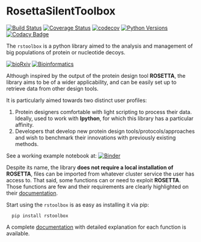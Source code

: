 # RosettaSilentToolbox
[![Build Status](https://travis-ci.org/jaumebonet/RosettaSilentToolbox.svg?branch=master)](https://travis-ci.org/jaumebonet/RosettaSilentToolbox)
[![Coverage Status](https://coveralls.io/repos/github/jaumebonet/RosettaSilentToolbox/badge.svg?branch=master)](https://coveralls.io/github/jaumebonet/RosettaSilentToolbox?branch=master)
[![codecov](https://codecov.io/gh/jaumebonet/RosettaSilentToolbox/branch/master/graph/badge.svg)](https://codecov.io/gh/jaumebonet/RosettaSilentToolbox)
[![Python Versions](https://img.shields.io/pypi/pyversions/rstoolbox.svg)](https://pypi.org/project/rstoolbox/)
[![Codacy Badge](https://api.codacy.com/project/badge/Grade/8e2823ea80984efc8b764f9d8d26ecf6)](https://www.codacy.com/app/jaumebonet/RosettaSilentToolbox?utm_source=github.com&amp;utm_medium=referral&amp;utm_content=jaumebonet/RosettaSilentToolbox&amp;utm_campaign=Badge_Grade)

The `rstoolbox` is a python library aimed to the analysis and management of big populations of protein or nucleotide decoys.

[![bioRxiv](https://img.shields.io/badge/bioRxiv%20preprint-doi.org/10.1101/428045-blue.svg)](https://doi.org/10.1101/428045)
[![Bioinformatics](https://img.shields.io/badge/BMC%20Bioinformatics-submitted-green.svg)]()

Although inspired by the output of the protein design tool **ROSETTA**, the library aims to be of a wider applicability, and can be
easily set up to retrieve data from other design tools.

It is particularly aimed towards two distinct user profiles:

1. Protein designers comfortable with light scripting to process their data. Ideally, used to work with **Ipython**, for which this library has a particular affinity.
2. Developers that develop new protein design tools/protocols/approaches and wish to benchmark their innovations with previously existing methods.

See a working example notebook at: [![Binder](https://mybinder.org/badge_logo.svg)](https://mybinder.org/v2/gh/jaumebonet/RosettaSilentToolbox/0c65023?filepath=notebook)

Despite its name, the library **does not require a local installation of ROSETTA**, files can be imported from whatever cluster service the user has access to. That said, some functions can or need to exploit **ROSETTA**. Those functions are few and their requirements are
clearly highlighted on their [documentation](http://jaumebonet.cat/RosettaSilentToolbox).

Start using the `rstoolbox` is as easy as installing it via pip:

```
  pip install rstoolbox
```

A complete [documentation](http://jaumebonet.cat/RosettaSilentToolbox) with detailed explanation for each function is available.

